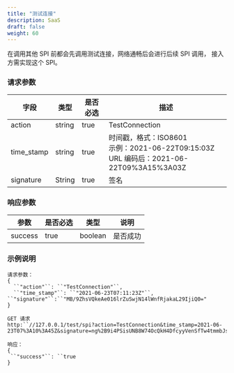 ```yaml
---
title: "测试连接"
description: SaaS
draft: false
weight: 60
---
```


在调用其他 SPI 前都会先调用测试连接，网络通畅后会进行后续 SPI 调用， 接入方需实现这个 SPI。

### 请求参数

| 字段       | 类型   | 是否必选 | 描述                                                         |
| ---------- | ------ | -------- | ------------------------------------------------------------ |
| action     | string | true     | TestConnection                                               |
| time_stamp | string | true     | 时间戳，格式：ISO8601<br />示例：2021-06-22T09:15:03Z<br />URL 编码后：2021-06-22T09%3A15%3A03Z |
| signature  | String | true     | 签名                                                         |

### 响应参数

| 参数    | 是否必选 | 类型    | 说明     |
| ------- | -------- | ------- | -------- |
| success | true     | boolean | 是否成功 |

### 示例说明

```
请求参数：
{
  ``"action"``: ``"TestConnection"``,
  ``"time_stamp"``: ``"2021-06-23T07:11:23Z"``,    ``"signature"``:``"MB/9ZhsVQkeAe016lrZuSwjN14lWnfRjakaL29IjiQ0="
}
```

```
GET 请求
http:``//127.0.0.1/test/spi?action=TestConnection&time_stamp=2021-06-23T07%3A10%3A45Z&signature=ng%2B9i4PSisUNB8W74OcQkH4DfcyyVenSfTw4tmmbJso%3D
```

```
响应：
{
 ``"success"``: ``true
}
```
